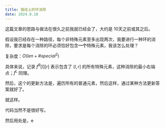 ```yaml
---
title: 路径上的环消除
date: 2024.8.18
---
```


这篇文章的思路与做法在很久之前我就已经会了，大约是 10天之前或其之后。


假设我已经存在一种路径，每个非特殊元素至多出现两次，我要进行一种环的消除，要求是每个消除的环必须恰好包含**一个**特殊元素，我该怎么处理？

复杂度：$O(len+\#special^2)$

具体来说，记录 $f^R[l][r]$ 表示包含了 $(l,r]$ 的所有特殊元素，这种消除的最小右端点；$f^L$ 同理。

然后，这个的更新方法是，遍历所有的普通元素，然后这样，通过某种方法更新答案就好了。

就这样。

代码当然不是很好写。

然后用处是，e
<!--stackedit_data:
eyJoaXN0b3J5IjpbMTExNjU2NDAwNl19
-->